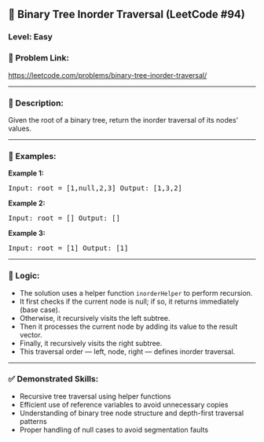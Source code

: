 <h2>🧩 Binary Tree Inorder Traversal (LeetCode #94)</h2> <h3>Level: Easy</h3> <h3>🔗 Problem Link:</h3> <p> <a href="https://leetcode.com/problems/binary-tree-inorder-traversal/" target="_blank">https://leetcode.com/problems/binary-tree-inorder-traversal/</a> </p>

---

<h3>📝 Description:</h3> <p> Given the root of a binary tree, return the inorder traversal of its nodes' values. </p>

---
<h3>📌 Examples:</h3>
<b>Example 1:</b>

<pre>Input: root = [1,null,2,3] Output: [1,3,2]</pre>
<b>Example 2:</b>

<pre>Input: root = [] Output: []</pre>
<b>Example 3:</b>

<pre>Input: root = [1] Output: [1]</pre>

---


<h3>🧠 Logic:</h3> <ul> <li>The solution uses a helper function <code>inorderHelper</code> to perform recursion.</li> <li>It first checks if the current node is null; if so, it returns immediately (base case).</li> <li>Otherwise, it recursively visits the left subtree.</li> <li>Then it processes the current node by adding its value to the result vector.</li> <li>Finally, it recursively visits the right subtree.</li> <li>This traversal order — left, node, right — defines inorder traversal.</li> </ul>

---

<h3>✅ Demonstrated Skills:</h3> <ul> <li>Recursive tree traversal using helper functions</li> <li>Efficient use of reference variables to avoid unnecessary copies</li> <li>Understanding of binary tree node structure and depth-first traversal patterns</li> <li>Proper handling of null cases to avoid segmentation faults</li> </ul>